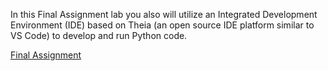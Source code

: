 In this Final Assignment lab you also will utilize an Integrated Development Environment (IDE) based on Theia (an open source IDE platform similar to VS Code) to develop and run Python code.

[Final Assignment](https://github.com/1965Eric/IBM-DV0101EN-Visualizing-Data-with-Python/blob/main/5_Peer_Graded_Assignment_Questions.py)
